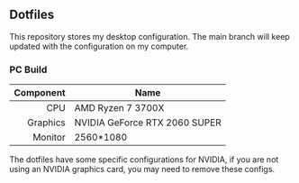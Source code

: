 ## Dotfiles
This repository stores my desktop configuration. The main branch will keep updated with the configuration on my computer.

### PC Build
| Component | Name |
| --------: | - |
| CPU | AMD Ryzen 7 3700X |
| Graphics | NVIDIA GeForce RTX 2060 SUPER |
| Monitor | 2560*1080 |

The dotfiles have some specific configurations for NVIDIA, if you are not using an NVIDIA graphics card, you may need to remove these configs.
